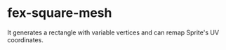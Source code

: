 # fex-square-mesh
It generates a rectangle with variable vertices and can remap Sprite's UV coordinates.
